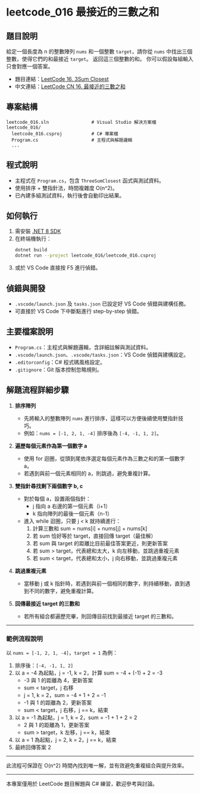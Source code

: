 # leetcode_016 最接近的三數之和

## 題目說明
給定一個長度為 n 的整數陣列 `nums` 和一個整數 `target`，請你從 `nums` 中找出三個整數，使得它們的和最接近 `target`。
返回這三個整數的和。
你可以假設每組輸入只會對應一個答案。

- 題目連結：[LeetCode 16. 3Sum Closest](https://leetcode.com/problems/3sum-closest/description/)
- 中文連結：[LeetCode CN 16. 最接近的三數之和](https://leetcode.cn/problems/3sum-closest/description/)

## 專案結構
```
leetcode_016.sln                # Visual Studio 解決方案檔
leetcode_016/
  leetcode_016.csproj           # C# 專案檔
  Program.cs                    # 主程式與解題邏輯
  ...
```

## 程式說明
- 主程式在 `Program.cs`，包含 `ThreeSumClosest` 函式與測試資料。
- 使用排序 + 雙指針法，時間複雜度 O(n^2)。
- 已內建多組測試資料，執行後會自動印出結果。

## 如何執行
1. 需安裝 [.NET 8 SDK](https://dotnet.microsoft.com/zh-tw/download/dotnet/8.0)
2. 在終端機執行：
   ```sh
   dotnet build
   dotnet run --project leetcode_016/leetcode_016.csproj
   ```
3. 或於 VS Code 直接按 F5 進行偵錯。

## 偵錯與開發
- `.vscode/launch.json` 及 `tasks.json` 已設定好 VS Code 偵錯與建構任務。
- 可直接於 VS Code 下中斷點進行 step-by-step 偵錯。

## 主要檔案說明
- `Program.cs`：主程式與解題邏輯，含詳細註解與測試資料。
- `.vscode/launch.json`、`.vscode/tasks.json`：VS Code 偵錯與建構設定。
- `.editorconfig`：C# 程式碼風格設定。
- `.gitignore`：Git 版本控制忽略規則。

## 解題流程詳細步驟

1. **排序陣列**
   - 先將輸入的整數陣列 `nums` 進行排序，這樣可以方便後續使用雙指針技巧。
   - 例如：`nums = [-1, 2, 1, -4]` 排序後為 `[-4, -1, 1, 2]`。

2. **遍歷每個元素作為第一個數字 a**
   - 使用 for 迴圈，從頭到尾依序選定每個元素作為三數之和的第一個數字 a。
   - 若遇到與前一個元素相同的 a，則跳過，避免重複計算。

3. **雙指針尋找剩下兩個數字 b, c**
   - 對於每個 a，設置兩個指針：
     - j 指向 a 右邊的第一個元素（i+1）
     - k 指向陣列的最後一個元素（n-1）
   - 進入 while 迴圈，只要 j < k 就持續進行：
     1. 計算三數和 sum = nums[i] + nums[j] + nums[k]
     2. 若 sum 恰好等於 target，直接回傳 target（最佳解）
     3. 若 sum 與 target 的距離比目前最佳答案更近，則更新答案
     4. 若 sum > target，代表總和太大，k 向左移動，並跳過重複元素
     5. 若 sum < target，代表總和太小，j 向右移動，並跳過重複元素

4. **跳過重複元素**
   - 當移動 j 或 k 指針時，若遇到與前一個相同的數字，則持續移動，直到遇到不同的數字，避免重複計算。

5. **回傳最接近 target 的三數和**
   - 若所有組合都遍歷完畢，則回傳目前找到最接近 target 的三數和。

---

### 範例流程說明
以 `nums = [-1, 2, 1, -4]`，`target = 1` 為例：
1. 排序後：`[-4, -1, 1, 2]`
2. 以 a = -4 為起點，j = -1, k = 2，計算 sum = -4 + (-1) + 2 = -3
   - -3 與 1 的距離為 4，更新答案
   - sum < target，j 右移
   - j = 1, k = 2，sum = -4 + 1 + 2 = -1
   - -1 與 1 的距離為 2，更新答案
   - sum < target，j 右移，j == k，結束
3. 以 a = -1 為起點，j = 1, k = 2，sum = -1 + 1 + 2 = 2
   - 2 與 1 的距離為 1，更新答案
   - sum > target，k 左移，j == k，結束
4. 以 a = 1 為起點，j = 2, k = 2，j == k，結束
5. 最終回傳答案 2

---

此流程可保證在 O(n^2) 時間內找到唯一解，並有效避免重複組合與提升效率。

---
本專案僅用於 LeetCode 題目解題與 C# 練習，歡迎參考與討論。
